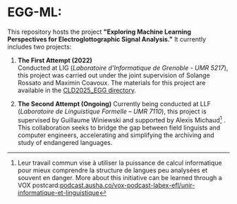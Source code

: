 # EGG-ML: 

This repository hosts the project **"Exploring Machine Learning Perspectives for Electroglottographic Signal Analysis."** It currently includes two projects:  

1. **The First Attempt (2022)**  
   Conducted at LIG (*Laboratoire d’Informatique de Grenoble - UMR 5217*), this project was carried out under the joint supervision of Solange Rossato and Maximin Coavoux. The materials for this project are available in the [CLD2025_EGG directory](https://github.com/MinhChauNGUYEN/EGG-ML/tree/main/CLD2025_EGG).  

2. **The Second Attempt (Ongoing)**
   Currently being conducted at LLF (*Laboratoire de Linguistique Formelle – UMR 7110*), this project is supervised by Guillaume Winiewski and supported by Alexis Michaud[^1] . This collaboration seeks to bridge the gap between field linguists and computer engineers, accelerating and simplifying the archiving and study of endangered languages.
   
[^1]: Leur travail commun vise à utiliser la puissance de calcul informatique pour mieux comprendre la structure de langues peu analysées et souvent en danger. More about this initiative can be learned through a VOX postcard:[podcast.ausha.co/vox-podcast-labex-efl/unir-informatique-et-linguistique](https://podcast.ausha.co/vox-podcast-labex-efl/unir-informatique-et-linguistique)
